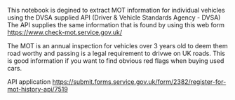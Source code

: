 This notebook is degined to extract MOT information for individual vehicles using the DVSA supplied API (Driver & Vehicle Standards Agency - DVSA)
The API supplies the same information that is found by using this web form https://www.check-mot.service.gov.uk/

The MOT is an annual inspection for vehicles over 3 years old to deem them road worthy and passing is a legal requirement to drivwe on UK roads.
This is good information if you want to find obvious red flags when buying used cars.

API application https://submit.forms.service.gov.uk/form/2382/register-for-mot-history-api/7519



